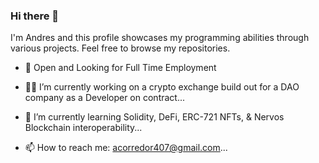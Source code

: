 ### Hi there 👋


I'm Andres and this profile showcases my programming abilities through various projects. Feel free to browse my repositories.

- :briefcase: Open and Looking for Full Time Employment

- :man_technologist: I’m currently working on a crypto exchange build out for a DAO company as a Developer on contract...
- 🌱 I’m currently learning Solidity, DeFi, ERC-721 NFTs, & Nervos Blockchain interoperability...
- 📫 How to reach me: acorredor407@gmail.com...


